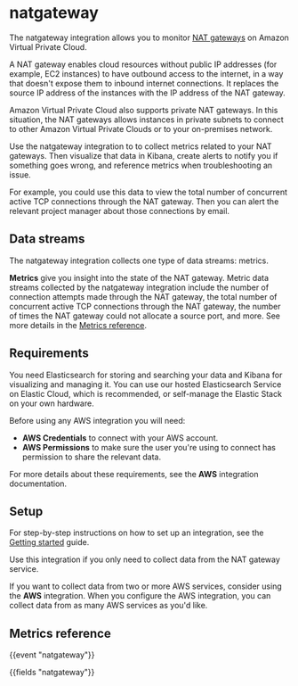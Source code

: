 # natgateway

The natgateway integration allows you to monitor [NAT gateways](https://docs.aws.amazon.com/vpc/latest/userguide/vpc-nat-gateway.html) on Amazon Virtual Private Cloud. 

A NAT gateway enables cloud resources without public IP addresses (for example, EC2 instances) to have outbound access to the internet, in a way that doesn't expose them to inbound internet connections. It replaces the source IP address of the instances with the IP address of the NAT gateway.

Amazon Virtual Private Cloud also supports private NAT gateways. In this situation, the NAT gateways allows instances in private subnets to connect to other Amazon Virtual Private Clouds or to your on-premises network.

Use the natgateway integration to to collect metrics related to your NAT gateways. Then visualize that data in Kibana, create alerts to notify you if something goes wrong, and reference metrics when troubleshooting an issue.

For example, you could use this data to view the total number of concurrent active TCP connections through the NAT gateway. Then you can alert the relevant project manager about those connections by email.

## Data streams

The natgateway integration collects one type of data streams: metrics.

**Metrics** give you insight into the state of the NAT gateway.
Metric data streams collected by the natgateway integration include the number of connection attempts made through the NAT gateway, the total number of concurrent active TCP connections through the NAT gateway, the number of times the NAT gateway could not allocate a source port, and more. See more details in the [Metrics reference](#metrics-reference).

<!-- etc. -->

<!-- Optional notes -->
## Requirements

You need Elasticsearch for storing and searching your data and Kibana for visualizing and managing it.
You can use our hosted Elasticsearch Service on Elastic Cloud, which is recommended, or self-manage the Elastic Stack on your own hardware.

 Before using any AWS integration you will need:

 * **AWS Credentials** to connect with your AWS account.
 * **AWS Permissions** to make sure the user you're using to connect has permission to share the relevant data.

 For more details about these requirements, see the **AWS** integration documentation.

<!-- Other requirements -->

## Setup

<!-- Any prerequisite instructions -->

For step-by-step instructions on how to set up an integration, see the
[Getting started](https://www.elastic.co/guide/en/welcome-to-elastic/current/getting-started-observability.html) guide.

Use this integration if you only need to collect data from the NAT gateway service.

 If you want to collect data from two or more AWS services, consider using the **AWS** integration.
 When you configure the AWS integration, you can collect data from as many AWS services as you'd like.

## Metrics reference 

{{event "natgateway"}}

{{fields "natgateway"}}